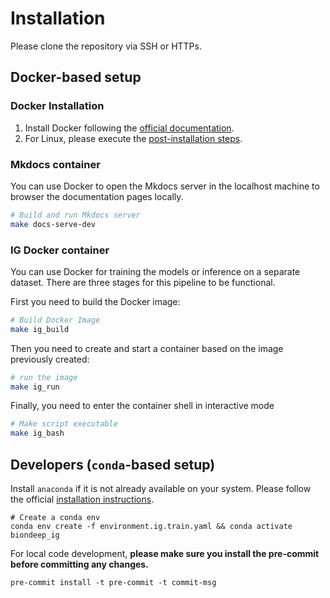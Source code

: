 # Installation

Please clone the repository via SSH or HTTPs.

## Docker-based setup

### Docker Installation

1. Install Docker following the [official documentation](https://docs.docker.com/get-docker/).
2. For Linux, please execute the
   [post-installation steps](https://docs.docker.com/engine/install/linux-postinstall/).

### Mkdocs container

You can use Docker to open the Mkdocs server in the localhost machine to browser the documentation
pages locally.

```bash
# Build and run Mkdocs server
make docs-serve-dev
```

### IG Docker container

You can use Docker for training the models or inference on a separate dataset. There are three
stages for this pipeline to be functional.

First you need to build the Docker image:

```bash
# Build Docker Image
make ig_build
```

Then you need to create and start a container based on the image previously created:

```bash
# run the image
make ig_run
```

Finally, you need to enter the container shell in interactive mode

```bash
# Make script executable
make ig_bash
```

## Developers (`conda`-based setup)

Install `anaconda` if it is not already available on your system. Please follow the official
[installation instructions](https://docs.conda.io/projects/conda/en/latest/user-guide/install/index.html#regular-installation).

```
# Create a conda env
conda env create -f environment.ig.train.yaml && conda activate biondeep_ig
```

For local code development, **please make sure you install the pre-commit before committing any
changes.**

```
pre-commit install -t pre-commit -t commit-msg
```
